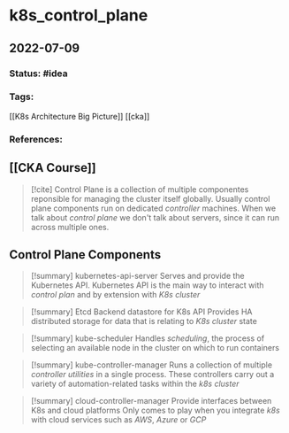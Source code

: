 # k8s_control_plane
## 2022-07-09

### Status: #idea
### Tags:
[[K8s Architecture Big Picture]] [[cka]]
### References:
[[CKA Course]]
---

> [!cite]
> Control Plane is a collection of multiple componentes reponsible for managing the cluster itself globally.
> Usually control plane components run on dedicated _controller_ machines.
> When we talk about _control plane_ we don't talk about servers, since it can run across multiple ones.

## Control Plane Components

> [!summary] kubernetes-api-server
> Serves and provide the Kubernetes API.
> Kubernetes API is the main way to interact with _control plan_ and by extension with _K8s cluster_

> [!summary] Etcd
> Backend datastore for K8s API
> Provides HA distributed storage for data that is relating to _K8s cluster_ state

> [!summary] kube-scheduler
> Handles _scheduling_, the process of selecting an available node in the cluster on which to run containers

> [!summary] kube-controller-manager
> Runs a collection of multiple _controller utilities_ in a single process. These controllers carry out a variety of automation-related tasks within the _k8s cluster_

> [!summary] cloud-controller-manager
> Provide interfaces between K8s and cloud platforms
> Only comes to play when you integrate _k8s_ with cloud services such as _AWS_, _Azure_ or _GCP_
